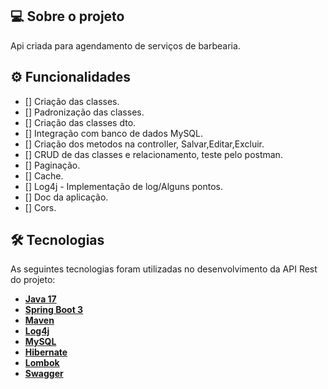 ## 💻 Sobre o projeto

Api criada para agendamento de serviços de barbearia.

## ⚙️ Funcionalidades
- [] Criação das classes.
- [] Padronização das classes.
- [] Criação das classes dto.
- [] Integração com banco de dados MySQL.
- [] Criação dos metodos na controller, Salvar,Editar,Excluir.
- [] CRUD de das classes e relacionamento, teste pelo postman.
- [] Paginação.
- [] Cache.
- [] Log4j - Implementação de log/Alguns pontos.
- [] Doc da aplicação.
- [] Cors.


## 🛠 Tecnologias

As seguintes tecnologias foram utilizadas no desenvolvimento da API Rest do projeto:

- **[Java 17](https://www.oracle.com/java)**
- **[Spring Boot 3](https://spring.io/projects/spring-boot)**
- **[Maven](https://maven.apache.org)**
- **[Log4j](https://mvnrepository.com/artifact/org.apache.logging.log4j/log4j-core)**
- **[MySQL](https://www.mysql.com)**
- **[Hibernate](https://hibernate.org)**
- **[Lombok](https://projectlombok.org)**
- **[Swagger](https://swagger.io/docs/specification/about/)**